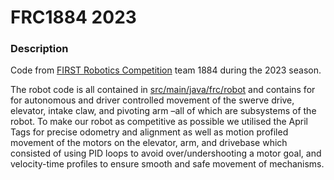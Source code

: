 # FRC1884 2023

### Description
Code from [FIRST Robotics Competition](https://www.firstinspires.org/robotics/frc) team 1884 during the 2023 season.

The robot code is all contained in [src/main/java/frc/robot](https://github.com/UnknownPaws/FRC1884-2023/tree/master/src/main/java/frc/robot) and contains for for autonomous and driver controlled movement of the swerve drive, elevator, intake claw, and pivoting arm –all of which are subsystems of the robot. To make our robot as competitive as possible we utilised the April Tags for precise odometry and alignment as well as motion profiled movement of the motors on the elevator, arm, and drivebase which consisted of using PID loops to avoid over/undershooting a motor goal, and velocity-time profiles to ensure smooth and safe movement of mechanisms.
